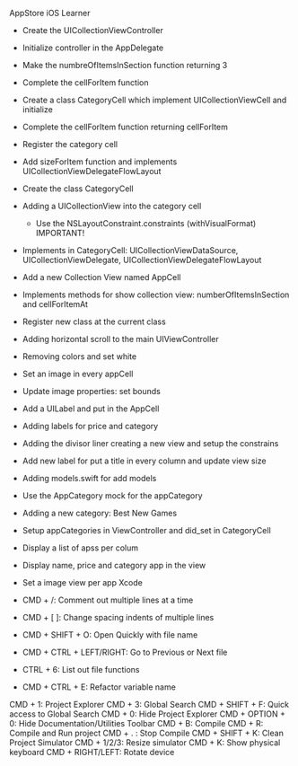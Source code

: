 AppStore iOS Learner  

- Create the UICollectionViewController
- Initialize controller in the AppDelegate
- Make the numbreOfItemsInSection function returning 3
- Complete the cellForItem function
- Create a class CategoryCell which implement UICollectionViewCell and initialize
- Complete the cellForItem function returning cellForItem
- Register the category cell
- Add sizeForItem function and implements UICollectionViewDelegateFlowLayout
- Create the class CategoryCell
- Adding a UICollectionView into the category cell
    - Use the NSLayoutConstraint.constraints (withVisualFormat) IMPORTANT!
- Implements in CategoryCell: UICollectionViewDataSource, UICollectionViewDelegate, UICollectionViewDelegateFlowLayout
- Add a new Collection View named AppCell
- Implements methods for show collection view: numberOfItemsInSection and cellForItemAt
- Register new class at the current class 
- Adding horizontal scroll to the main UIViewController
- Removing colors and set white 
- Set an image in every appCell
- Update image properties: set bounds
- Add a UILabel and put in the AppCell
- Adding labels for price and category
- Adding the divisor liner creating a new view and setup the constrains
- Add new label for put a title in every column and update view size
- Adding models.swift for add models
- Use the AppCategory mock for the appCategory
- Adding a new category: Best New Games 
- Setup appCategories in ViewController and did_set in CategoryCell 
- Display a list of apss per colum
- Display name, price and category app in the view
- Set a image view per app
Xcode

- CMD + /: Comment out multiple lines at a time
- CMD + [ ]: Change spacing indents of multiple lines
- CMD + SHIFT + O: Open Quickly with file name
- CMD + CTRL + LEFT/RIGHT: Go to Previous or Next file
- CTRL + 6: List out file functions
- CMD + CTRL + E: Refactor variable name

CMD + 1: Project Explorer
CMD + 3: Global Search
CMD + SHIFT + F: Quick access to Global Search
CMD + 0: Hide Project Explorer
CMD + OPTION + 0: Hide Documentation/Utilities Toolbar
CMD + B: Compile
CMD + R: Compile and Run project
CMD + . : Stop Compile
CMD + SHIFT + K: Clean Project
Simulator
CMD + 1/2/3: Resize simulator
CMD + K: Show physical keyboard
CMD + RIGHT/LEFT: Rotate device
